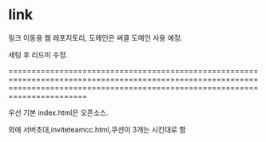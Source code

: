 # link

링크 이동용 웹 레포지토리, 도메인은 써클 도메인 사용 예정. 

세팅 후 리드미 수정.

===================================================================================================================================================================================

우선 기본 index.html은 오픈소스. 

외에 서버초대,inviteteamcc.html,쿠션이 3개는 시킨대로 함
